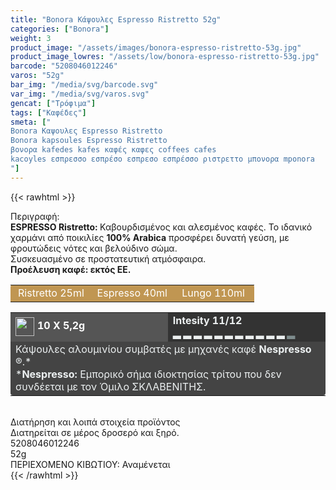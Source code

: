 ```yaml
---
title: "Bonora Κάψουλες Espresso Ristretto 52g"
categories: ["Bonora"]
weight: 3
product_image: "/assets/images/bonora-espresso-ristretto-53g.jpg"
product_image_lowres: "/assets/low/bonora-espresso-ristretto-53g.jpg"
barcode: "5208046012246"
varos: "52g"
bar_img: "/media/svg/barcode.svg"
var_img: "/media/svg/varos.svg"
gencat: ["Τρόφιμα"]
tags: ["Καφέδες"]
smeta: ["
Bonora Καψουλες Espresso Ristretto
Bonora kapsoules Espresso Ristretto
βονορα kafedes kafes καφές καφες coffees cafes
kacoyles εσπρεσσο εσπρέσο εσπρεσο εσπρέσσο ριστρεττο μπονορα mponora
"]
---
```

{{< rawhtml >}}
<style>
    td {border-radius: 0 !important;}
</style>
<div class="product"><div id="sistatika">Περιγραφή:</div><div class="alltext"><b>ESPRESSO Ristretto:&nbsp;</b>Καβουρδισμένος και αλεσμένος καφές.
Το ιδανικό χαρμάνι από ποικιλίες <b>100% Arabica</b> προσφέρει
δυνατή γεύση, με φρουτώδεις νότες και βελούδινο σώμα.
<br>Συσκευασμένο σε προστατευτική
ατμόσφαιρα.<br><b>Προέλευση καφέ: εκτός ΕΕ.</b></div><table style="border-collapse:collapse;width:100%" border="0" cellpadding="15px"><tbody><tr><td style="width:32.95%;background-color:#c09652;text-align:center;border-top-left-radius:4px!important"><span style="color:#fff">Ristretto 25ml</span></td><td style="width:32.95%;text-align:center;background-color:#c09652"><span style="color:#fff">Espresso 40ml</span></td><td style="width:32.95%;text-align:center;background-color:#c09652;border-top-right-radius:4px!important"><span style="color:#fff">Lungo
110ml</span></td></tr></tbody></table><table style="border-collapse:collapse;width:100%" border="0" cellpadding="15px;"><tbody><tr><td style="width:49.55%;background-color:#555;vertical-align:middle"><strong><span style="color:#fff"><img style="margin-right:5px;vertical-align:middle" src="/media/icons/kaps.svg" width="30px" alt="">10 X 5,2g</span></strong></td><td style="width:49.65%;background-color:#333"><strong><span style="color:#ecf0f1">Intesity
11/12<br>▂ ▂ ▂ ▂ ▂ ▂ ▂ ▂ ▂ ▂&nbsp;</span></strong><strong><span style="color:#ecf0f1">▂</span></strong><strong><span style="color:#ecf0f1"><span style="color:#7e8c8d">&nbsp;▂</span></span></strong></td></tr><tr><td style="width:49.55%;background-color:#444;border-radius:0 0 4px 4px!important" colspan="2"><span style="color:#ecf0f1">Κάψουλες
αλουμινίου συµβατές µε µηχανές καφέ <strong>Nespresso</strong> ®.*</span><br><span style="color:#ecf0f1">*<strong>Nespresso:</strong> Εµπορικό σήµα ιδιοκτησίας τρίτου που δεv
συνδέεται µε τον Όµιλο ΣΚΛΑΒΕΝΙΤΗΣ.</span></td></tr></tbody></table><div>&nbsp;</div><div id="loipa">Διατήρηση και λοιπά στοιχεία προϊόντος</div><div class="alltext">Διατηρείται σε µέρος δροσερό και ξηρό.</div><div id="barcode"><div id="barimage1"></div><span id="bartext">5208046012246</span></div><div id="varos"><div id="varosimage1"></div><span id="varostext">52g</span></div><div id="kivotio">ΠΕΡΙΕΧΟΜΕΝΟ ΚΙΒΩΤΙΟΥ: Αναμένεται</div>
<div class="pimg"></div>
</div>
{{< /rawhtml >}}
